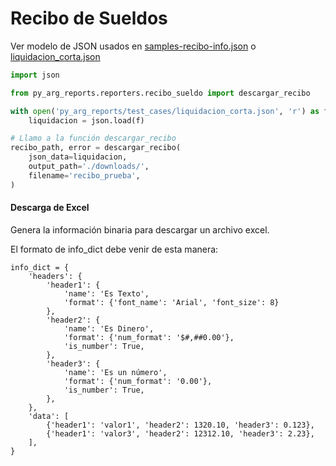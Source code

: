 # Recibo de Sueldos

Ver modelo de JSON usados en [samples-recibo-info.json](/py_arg_reports/reporters/libro_sueldo/samples/samples-recibo-info.json)
o [liquidacion_corta.json](/py_arg_reports/test_cases/liquidacion_corta.json)

```python
import json

from py_arg_reports.reporters.recibo_sueldo import descargar_recibo

with open('py_arg_reports/test_cases/liquidacion_corta.json', 'r') as f:
    liquidacion = json.load(f)

# Llamo a la función descargar_recibo
recibo_path, error = descargar_recibo(
    json_data=liquidacion,
    output_path='./downloads/',
    filename='recibo_prueba',
)
```

#### Descarga de Excel
Genera la información binaria para descargar un archivo excel.

El formato de info_dict debe venir de esta manera:

```
info_dict = {
    'headers': {
        'header1': {
            'name': 'Es Texto',
            'format': {'font_name': 'Arial', 'font_size': 8}
        },
        'header2': {
            'name': 'Es Dinero',
            'format': {'num_format': '$#,##0.00'},
            'is_number': True,
        },
        'header3': {
            'name': 'Es un número',
            'format': {'num_format': '0.00'},
            'is_number': True,
        },
    },
    'data': [
        {'header1': 'valor1', 'header2': 1320.10, 'header3': 0.123},
        {'header1': 'valor3', 'header2': 12312.10, 'header3': 2.23},
    ],
}
```